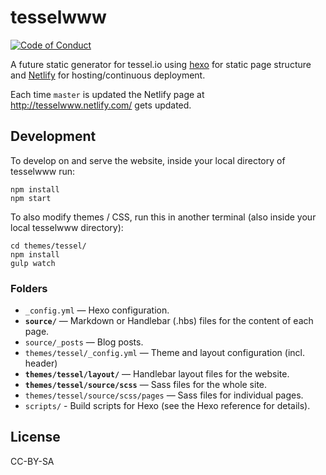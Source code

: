 # tesselwww

[![Code of Conduct](https://img.shields.io/badge/%E2%9D%A4-code%20of%20conduct-blue.svg?style=flat)](https://github.com/tessel/project/blob/master/CONDUCT.md)

A future static generator for tessel.io using [hexo](https://www.npmjs.com/package/hexo) for static page structure and [Netlify](https://www.netlify.com/) for hosting/continuous deployment.

Each time `master` is updated the Netlify page at http://tesselwww.netlify.com/ gets updated.

## Development

To develop on and serve the website, inside your local directory of tesselwww run:

```
npm install
npm start
```

To also modify themes / CSS, run this in another terminal (also inside your local tesselwww directory):

```
cd themes/tessel/
npm install
gulp watch
```

### Folders

- `_config.yml` — Hexo configuration.
- **`source/`** — Markdown or Handlebar (.hbs) files for the content of each page.
- `source/_posts` — Blog posts.
- `themes/tessel/_config.yml` — Theme and layout configuration (incl. header)
- **`themes/tessel/layout/`** — Handlebar layout files for the website.
- **`themes/tessel/source/scss`** — Sass files for the whole site.
- `themes/tessel/source/scss/pages` — Sass files for individual pages.
- `scripts/` - Build scripts for Hexo (see the Hexo reference for details).

## License

CC-BY-SA
